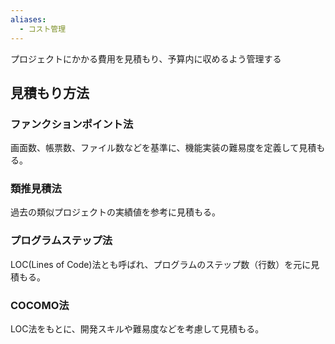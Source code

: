 ```yaml
---
aliases:
  - コスト管理
---
```

プロジェクトにかかる費用を見積もり、予算内に収めるよう管理する

## 見積もり方法
### ファンクションポイント法
画面数、帳票数、ファイル数などを基準に、機能実装の難易度を定義して見積もる。
### 類推見積法
過去の類似プロジェクトの実績値を参考に見積もる。
### プログラムステップ法
LOC(Lines of Code)法とも呼ばれ、プログラムのステップ数（行数）を元に見積もる。
### COCOMO法
LOC法をもとに、開発スキルや難易度などを考慮して見積もる。